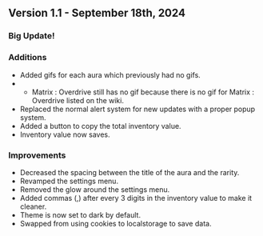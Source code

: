 ## Version 1.1 - September 18th, 2024
### Big Update!

### Additions
- Added gifs for each aura which previously had no gifs.
- - Matrix : Overdrive still has no gif because there is no gif for Matrix : Overdrive listed on the wiki.
- Replaced the normal alert system for new updates with a proper popup system.
- Added a button to copy the total inventory value.
- Inventory value now saves.

### Improvements
- Decreased the spacing between the title of the aura and the rarity.
- Revamped the settings menu.
- Removed the glow around the settings menu.
- Added commas (,) after every 3 digits in the inventory value to make it cleaner.
- Theme is now set to dark by default.
- Swapped from using cookies to localstorage to save data.